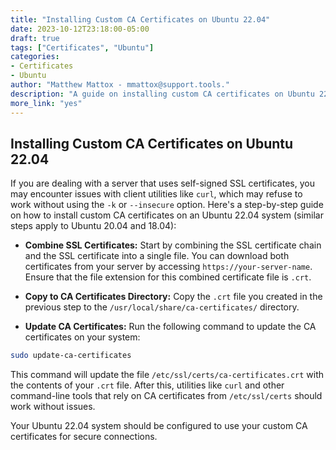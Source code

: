 ```yaml
---
title: "Installing Custom CA Certificates on Ubuntu 22.04"
date: 2023-10-12T23:18:00-05:00
draft: true
tags: ["Certificates", "Ubuntu"]
categories:
- Certificates
- Ubuntu
author: "Matthew Mattox - mmattox@support.tools."
description: "A guide on installing custom CA certificates on Ubuntu 22.04."
more_link: "yes"
---
```


## Installing Custom CA Certificates on Ubuntu 22.04

If you are dealing with a server that uses self-signed SSL certificates, you may encounter issues with client utilities like `curl`, which may refuse to work without using the `-k` or `--insecure` option. Here's a step-by-step guide on how to install custom CA certificates on an Ubuntu 22.04 system (similar steps apply to Ubuntu 20.04 and 18.04):

- **Combine SSL Certificates:** Start by combining the SSL certificate chain and the SSL certificate into a single file. You can download both certificates from your server by accessing `https://your-server-name`. Ensure that the file extension for this combined certificate file is `.crt`.

- **Copy to CA Certificates Directory:** Copy the `.crt` file you created in the previous step to the `/usr/local/share/ca-certificates/` directory.

- **Update CA Certificates:** Run the following command to update the CA certificates on your system:

```bash
sudo update-ca-certificates
```

This command will update the file `/etc/ssl/certs/ca-certificates.crt` with the contents of your `.crt` file. After this, utilities like `curl` and other command-line tools that rely on CA certificates from `/etc/ssl/certs` should work without issues.

Your Ubuntu 22.04 system should be configured to use your custom CA certificates for secure connections.
